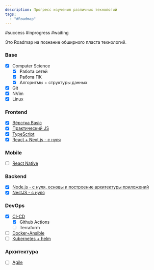 ```yaml
---
description: Прогресс изучения различных технологий
tags:
  - "#Roadmap"
---
```


#success #inprogress #waiting

Это Roadmap на познание обширного пласта технологий.

### Base

- [x] Computer Science
	- [x] Работа сетей
	- [x] Работа ПК
	- [x] Алгоритмы + структуры данных
- [x] Git
- [x] NVim
- [x] Linux

### Frontend

- [x] [Вёрстка Basic](../Development/FrontEnd/HTML+CSS__Git+NPM/Базовая%20вёрстка/Вёрстка%20Basic.md)
- [x] [Практический JS](../Development/FrontEnd/Полный%20курс%20по%20JavaScript%20+%20React%20-%20с%20нуля%20до%20результата%20(2022)/Практический%20JS.md)
- [x] [TypeScript](../Development/TypeScript/TypeScript.md)
- [x] [React + Next.js - с нуля](../Development/FrontEnd/React%20+%20Next.js%20-%20с%20нуля.%20TypeScript,%20Hooks,%20SSR%20и%20CSS%20Grid%20(2021)/React%20+%20Next.js%20-%20с%20нуля.md)

### Mobile

- [ ] [React Native](../Development/MobileDev/React%20Native.md)

### Backend

- [x] [Node.js - с нуля, основы и построение архитектуры приложений](../Development/BackEnd/Антон%20Ларичев%20-%20%20Node.js%20-%20с%20нуля,%20основы%20и%20построение%20архитектуры%20приложений%20(2021)/Node.js%20-%20с%20нуля,%20основы%20и%20построение%20архитектуры%20приложений.md)
- [x] [NestJS - с нуля](../Development/BackEnd/NestJS%20-%20с%20нуля,%20современный%20backend%20на%20TypeScript%20и%20Node%20JS%20(2021)/NestJS%20-%20с%20нуля.md)

### DevOps

- [x] [CI-CD](../Programming%20Principes/CI-CD.md)
	- [x] Github Actions
	- [ ] Terraform
- [ ] [Docker+Ansible](../Development/DevOps/Docker%20+%20Ansible/Docker+Ansible.md)
- [ ] [Kubernetes + helm](../Development/DevOps/Kybernetes%20+%20Helm/Kubernetes%20+%20helm.md)

### Архитектура

- [ ] [Agile](../Soft/Agile/Index.md)









